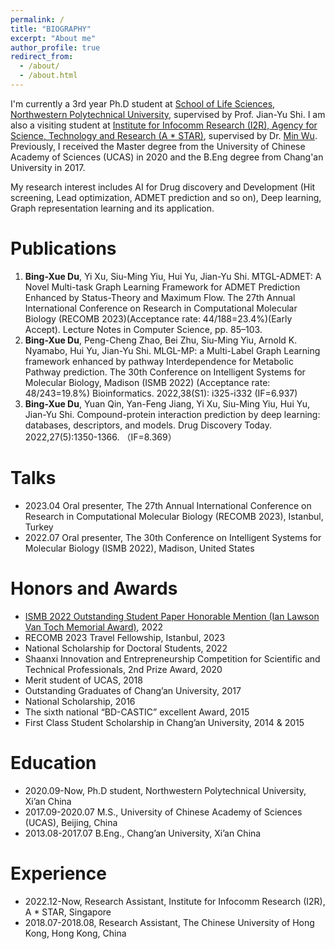 ```yaml
---
permalink: /
title: "BIOGRAPHY"
excerpt: "About me"
author_profile: true
redirect_from: 
  - /about/
  - /about.html
---
```


I'm currently a 3rd year Ph.D student at [School of Life Sciences, Northwestern Polytechnical University](https://shengming.nwpu.edu.cn/Home.htm), supervised by Prof. Jian-Yu Shi. I am also a visiting student at [Institute for Infocomm Research (I2R), Agency for Science, Technology and Research (A * STAR)](https://www.a-star.edu.sg/i2r), supervised by Dr. [Min Wu](https://sites.google.com/site/wumincf/home). Previously, I received the Master degree from the University of Chinese Academy of Sciences (UCAS) in 2020 and the B.Eng degree from Chang'an University in 2017.

My research interest includes AI for Drug discovery and Development (Hit screening, Lead optimization, ADMET prediction and so on), Deep learning, Graph representation learning and its application. 


Publications
======
1. **Bing-Xue Du**, Yi Xu, Siu-Ming Yiu, Hui Yu, Jian-Yu Shi. MTGL-ADMET: A Novel Multi-task Graph Learning Framework for ADMET Prediction Enhanced by Status-Theory and Maximum Flow. The 27th Annual International Conference on Research in Computational Molecular Biology (RECOMB 2023)(Acceptance rate: 44/188=23.4%)(Early Accept). Lecture Notes in Computer Science, pp. 85–103.
2. **Bing-Xue Du**, Peng-Cheng Zhao, Bei Zhu, Siu-Ming Yiu, Arnold K. Nyamabo, Hui Yu, Jian-Yu Shi. MLGL-MP: a Multi-Label Graph Learning framework enhanced by pathway Interdependence for Metabolic Pathway prediction. The 30th Conference on Intelligent Systems for Molecular Biology, Madison (ISMB 2022) (Acceptance rate: 48/243=19.8%) Bioinformatics. 2022,38(S1): i325-i332 (IF=6.937)
3. **Bing-Xue Du**, Yuan Qin, Yan-Feng Jiang, Yi Xu, Siu-Ming Yiu, Hui Yu, Jian-Yu Shi. Compound-protein interaction prediction by deep learning: databases, descriptors, and models. Drug Discovery Today. 2022,27(5):1350-1366. （IF=8.369）

Talks
======
+ 2023.04 Oral presenter, The 27th Annual International Conference on Research in Computational Molecular Biology (RECOMB 2023), Istanbul, Turkey
+ 2022.07 Oral presenter, The 30th Conference on Intelligent Systems for Molecular Biology (ISMB 2022), Madison, United States

Honors and Awards
======
+ [ISMB 2022 Outstanding Student Paper Honorable Mention (Ian Lawson Van Toch Memorial Award)](https://www.iscb.org/ismb2022-general-info/award-winners), 2022 
+ RECOMB 2023 Travel Fellowship, Istanbul, 2023
+ National Scholarship for Doctoral Students, 2022
+ Shaanxi Innovation and Entrepreneurship Competition for Scientific and Technical Professionals, 2nd Prize Award, 2020
+ Merit student of UCAS, 2018
+ Outstanding Graduates of Chang’an University, 2017
+ National Scholarship, 2016
+ The sixth national “BD-CASTIC” excellent Award, 2015
+ First Class Student Scholarship in Chang’an University, 2014 & 2015

Education
======
+ 2020.09-Now, Ph.D student, Northwestern Polytechnical University, Xi’an China
+ 2017.09-2020.07 M.S., University of Chinese Academy of Sciences (UCAS), Beijing, China
+ 2013.08-2017.07 B.Eng., Chang’an University, Xi’an China

Experience
======
+ 2022.12-Now, Research Assistant, Institute for Infocomm Research (I2R), A * STAR, Singapore
+ 2018.07-2018.08, Research Assistant, The Chinese University of Hong Kong, Hong Kong, China
